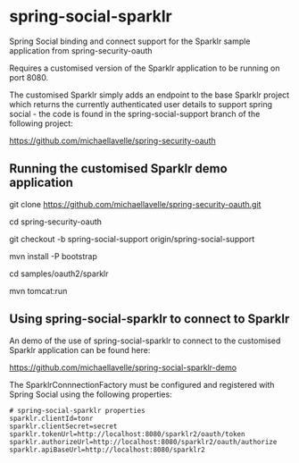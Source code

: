 spring-social-sparklr
=====================

Spring Social binding and connect support for the Sparklr sample application from spring-security-oauth

Requires a customised version of the Sparklr application to be running on port 8080.

The customised Sparklr simply adds an endpoint to the base Sparklr project which returns the currently authenticated user details to support spring social - the code is found in the spring-social-support branch of the following project:

https://github.com/michaellavelle/spring-security-oauth

Running the customised Sparklr demo application
-----------------------------------------------

git clone https://github.com/michaellavelle/spring-security-oauth.git

cd spring-security-oauth

git checkout -b spring-social-support origin/spring-social-support

mvn install -P bootstrap

cd samples/oauth2/sparklr

mvn tomcat:run

Using spring-social-sparklr to connect to Sparklr
-------------------------------------------------

An demo of the use of spring-social-sparklr to connect to the customised Sparklr application can be found here:

https://github.com/michaellavelle/spring-social-sparklr-demo

The SparklrConnnectionFactory must be configured and registered with Spring Social using the following properties:

```
# spring-social-sparklr properties
sparklr.clientId=tonr
sparklr.clientSecret=secret
sparklr.tokenUrl=http://localhost:8080/sparklr2/oauth/token
sparklr.authorizeUrl=http://localhost:8080/sparklr2/oauth/authorize
sparklr.apiBaseUrl=http://localhost:8080/sparklr2
```

